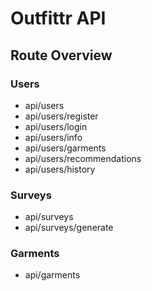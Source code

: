 # Outfittr API

## Route Overview

### Users

- api/users
- api/users/register
- api/users/login
- api/users/info
- api/users/garments
- api/users/recommendations
- api/users/history

### Surveys

- api/surveys
- api/surveys/generate

### Garments

- api/garments